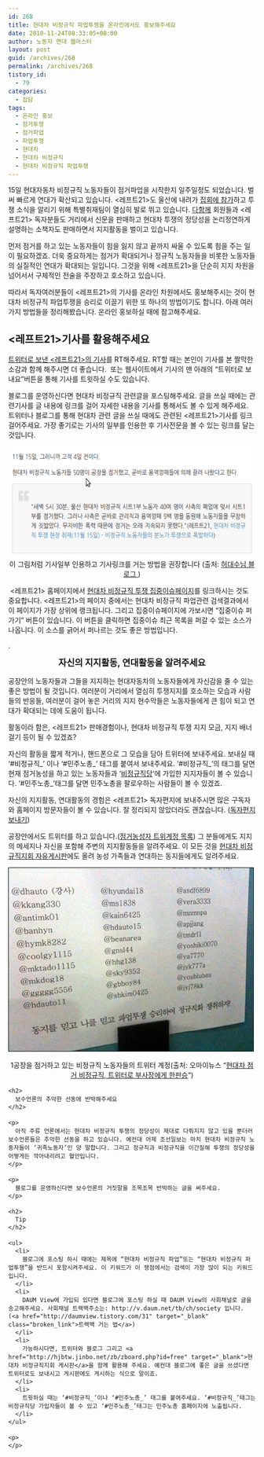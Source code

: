 ```yaml
---
id: 268
title: 현대차 비정규직 파업투쟁을 온라인에서도 홍보해주세요
date: 2010-11-24T08:33:05+00:00
author: 노동자 연대 웹마스터
layout: post
guid: /archives/268
permalink: /archives/268
tistory_id:
  - 79
categories:
  - 잡담
tags:
  - 온라인 홍보
  - 점거투쟁
  - 점거파업
  - 파업투쟁
  - 현대차
  - 현대차 비정규직
  - 현대차 비정규직 파업투쟁
---
```

15일 현대자동차 비정규직 노동자들이 점거파업을 시작한지 일주일정도 되었습니다. 벌써 빠르게 연대가 확산되고 있습니다. <레프트21>도 울산에 내려가 <a href="http://photo.left21.com:8080/photo_issue.php?title_no=264" target="_blank">집회에 참가</a>하고 투쟁 소식을 알리기 위해 특별취재팀이 열심히 발로 뛰고 있습니다. <a href="http://www.alltogether.or.kr/" target="_blank">다함께</a> 회원들과 <레프트21> 독자분들도 거리에서 신문을 판매하고 현대차 투쟁의 정당성을 논리정연하게 설명하는 소책자도 판매하면서 지지활동을 벌이고 있습니다. 

먼저 점거를 하고 있는 노동자들이 힘을 잃지 않고 끝까지 싸울 수 있도록 힘을 주는 일이 필요하겠죠. 더욱 중요하게는 점거가 확대되거나 정규직 노동자들을 비롯한 노동자들의 실질적인 연대가 확대되는 일입니다. 그것을 위해 <레프트21>을 단순히 지지 차원을 넘어서서 구체적인 전술을 주장하고 호소하고 있습니다.

따라서 독자여러분들이 <레프트21>의 기사를 온라인 차원에서도 홍보해주시는 것이 현대차 비정규직 파업투쟁을 승리로 이끌기 위한 또 하나의 방법이기도 합니다. 아래 여러가지 방법들을 정리해봤습니다. 온라인 홍보하실 때에 참고해주세요.

## <레프트21>기사를 활용해주세요

<a href="http://twitter.com/#%21/left21twit" target="_blank">트위터로 보낸 <레프트21>의 기사</a>를 RT해주세요. RT할 때는 본인이 기사를 본 짤막한 소감과 함께 해주시면 더 좋습니다. &nbsp;또는 웹사이트에서 기사의 맨 아래의 “트위터로 보내요”버튼을 통해 기사를 트윗하실 수도 있습니다.

블로그를 운영하신다면 현대차 비정규직 관련글을 포스팅해주세요. 글을 쓰실 때에는 관련기사를 글 내용에 링크를 걸어 자세한 내용을 기사를 통해서도 볼 수 있게 해주세요. 트위터나 블로그를 통해 현대차 관련 글을 쓰실 때에도 관련된 <레프트21>기사를 링크걸어주세요. 가장 좋기로는 기사의 일부를 인용한 후 기사전문을 볼 수 있는 링크를 달는 것입니다.

<img src="/wp-content/uploads/1/cfile6.uf.11629A4A4D08479122F766.png" class="aligncenter" width="580" height="226" alt="" />

<div>
  <div style="text-align: center;">
    이 그림처럼 기사일부 인용하고 기사링크를 거는 방법을 권장합니다 (출처: <a href="http://spar2003.tistory.com/181" target="_blank">허대수님 블로그 </a>)
  </div>
  
  <p>
    &nbsp;<레프트21> 홈페이지에서 <a href="http://wspaper.org/6_issue.php?issue_no=85" target="_blank">현대차 비정규직 투쟁 집중이슈페이지</a>를 링크하시는 것도 중요합니다. <레프트21>의 페이지 중에서는 현대차 비정규직 파업관련 검색결과에서 이 페이지가 가장 상위에 랭크됩니다. 그리고 집중이슈페이지에 가보시면 “집중이슈 퍼가기” 버튼이 있습니다. 이 버튼을 클릭하면 집중이슈 최근 목록을 퍼갈 수 있는 소스가 나옵니다. 이 소스를 긁어서 퍼나르는 것도 좋은 방법입니다.
  </p>
  
  <p>
    .
  </p>
  
  <p style="text-align: center;">
    <span class="Apple-style-span" style="line-height: 25px; font-size: 18px; font-weight: bold; ">자신의 지지활동, 연대활동을 알려주세요</span>
  </p>
  
  <p>
    공장안의 노동자들과 그들을 지지하는 현대자동차의 노동자들에게 자신감을 줄 수 있는 좋은 방법이 될 것입니다. 여러분이 거리에서 열심히 투쟁지지를 호소하는 모습과 사람들의 반응들, 여러분이 걸어 놓은 거리의 지지 현수막들은 노동자들에게 큰 힘이 되고 연대가 확대되는 데에 도움이 됩니다.
  </p>
  
  <p>
    활동이라 함은, <레프트21> 판매경험이나, 현대차 비정규직 투쟁 지지 모금, 지지 배너걸기 등이 될 수 있겠죠?
  </p>
  
  <p>
    자신의 활동을 짧게 적거나, 핸드폰으로 그 모습을 담아 트위터에 보내주세요. 보내실 때 ‘#비정규직_’ 이나 ‘#민주노총_’ 태그를 붙여서 보내주세요. ‘#비정규직_’의 태그를 달면 현재 점거농성을 하고 있는 노동자들과 ‘<a href="http://twitaddons.com/group_follow/detail.php?id=28219" target="_blank">비정규직당</a>‘에 가입한 지지자들이 볼 수 있습니다. ‘#민주노총_’태그를 달면 민주노총을 팔로우하는 사람들이 볼 수 있겠죠.
  </p>
  
  <p>
    자신의 지지활동, 연대활동의 경험은 <레프트21> 독자편지에 보내주시면 많은 구독자와 홈페이지 방문자들이 볼 수 있습니다. 잘 정리되지 않았더라도 괜찮습니다. (<a href="http://wspaper.org/D_letter.php" target="_blank" class="broken_link">독자편지 보내기</a>)
  </p>
  
  <p>
    공장안에서도 트위터를 하고 있습니다.(<a href="http://twtkr.com/view.php?long_id=LEwvA" target="_blank">점거농성자 트위계정 목록</a>) 그 분들에게도 지지의 메세지나 자신을 포함해 주변의 지지활동들을 알려주세요. 이 모든 것을 <a href="http://hjbtw.jinbo.net/zb/zboard.php?id=free" target="_blank">현대차 비정규직지회 자유게시판</a>에도 올려 농성 가족들과 연대하는 동지들에게도 알려주세요.
  </p>
  
  <p>
    <img src="/wp-content/uploads/1/cfile7.uf.1457254B4D0847923753C6.jpg" class="aligncenter" width="500" height="375" alt="" />
  </p>
  
  <div>
    <div style="text-align: center;">
      1공장을 점거하고 있는 비정규직 노동자들의 트위터 계정(출처: 오마이뉴스 “<a href="http://www.ohmynews.com/NWS_Web/view/at_pg.aspx?CNTN_CD=A0001482566&CMPT_CD=P0000" target="_blank">현대차 점거 비정규직, 트위터로 부사장에게 한판승</a>“)
    </div>
    
    <h2>
      보수언론의 추악한 선동에 반박해주세요
    </h2>
    
    <p>
      아직 주류 언론에서는 현대차 비정규직 투쟁의 정당성이 제대로 다뤄지지 않고 있을 뿐더러 보수언론들은 추악한 선동을 하고 있습니다. 예컨대 어제 조선일보는 마치 현대차 비정규직 노동자들이 ‘귀족노동자’인 양 말합니다. 그리고 정규직과 비정규직을 이간질해 투쟁의 정당성을 어떻게든 깍아내리려고 혈안입니다.
    </p>
    
    <p>
      블로그를 운영하신다면 보수언론의 거짓말을 조목조목 반박하는 글을 써주세요.
    </p>
    
    <h2>
      Tip
    </h2>
    
    <ul>
      <li>
        블로그에 포스팅 하시 때에는 제목에 “현대차 비정규직 파업”또는 “현대차 비정규직 파업투쟁”을 반드시 포함시켜주세요. 이 키워드가 이 쟁점에서는 검색이 가장 많이 되는 키워드입니다.
      </li>
      <li>
        DAUM View에 가입되 있다면 블로그에 포스팅 하실 때 DAUM View의 사회채널로 글을 송고해주세요. 사회채널 트랙백주소는: http://v.daum.net/tb/ch/society 입니다. (<a href="http://daumview.tistory.com/31" target="_blank" class="broken_link">트랙백 거는 법</a>)
      </li>
      <li>
        가능하시다면, 트위터와 블로그 그리고 <a href="http://hjbtw.jinbo.net/zb/zboard.php?id=free" target="_blank">현대차 비정규직지회 게시판</a>을 함께 활용해 주세요. 예컨대 블로그에 좋은 글을 쓰셨다면 트위터로도 보내시고 게시판에도 게시하는 식으로 말이죠.
      </li>
      <li>
        트윗하실 때는 ‘#비정규직_’이나 ‘#민주노총_’ 태그를 붙여주세요. ‘#비정규직_’태그는 비정규직당 가입자들이 볼 수 있고 ‘#민주노총_’태그는 민주노총 홈페이지에 노출됩니다.
      </li>
    </ul>
    
    <p>
    </p>
  </div>
</div>